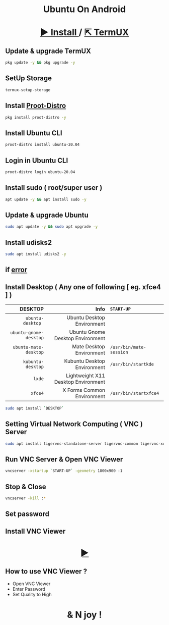 <h1 align=center>Ubuntu On Android</h1>
<h1 align=center> 
  <a href=https://play.google.com/store/apps/details?id=com.termux>
    ► Install
  </a>
  /
  <a href=https://f-droid.org/packages/com.termux>
    ⇱ TermUX
  </a>
</h1>

## Update & upgrade TermUX
```bash
pkg update -y && pkg upgrade -y
```
## SetUp Storage
```bash
termux-setup-storage
```
## Install [Proot-Distro](https://github.com/termux/proot-distro)
```bash
pkg install proot-distro -y
```
## Install Ubuntu CLI 
```bash
proot-distro install ubuntu-20.04
```
## Login in Ubuntu CLI
```bash
proot-distro login ubuntu-20.04
```
## Install sudo ( root/super user )
```bash
apt update -y && apt install sudo -y
```
<!--
## Add User
```bash
adduser <UserName>
```
## Add Permission to user
```bash
echo "<UserName> ALL=(ALL:ALL) ALL" >> /etc/sudoers
```
-->

## Update & upgrade Ubuntu
```bash
sudo apt update -y && sudo apt upgrade -y
```
## Install udisks2
```bash
sudo apt install udisks2 -y
```
## if [error](https://github.com/ShivaShirsath/Kubuntu-On-Android/issues)

## Install Desktop ( Any one of following [ eg. xfce4 ] )

| DESKTOP | Info | `START-UP` |
| ---: | ---: | :--- |
| `ubuntu-desktop ` | Ubuntu Desktop Environment |
| `ubuntu-gnome-desktop` | Ubuntu Gnome Desktop Environment |
| `ubuntu-mate-desktop` | Mate Desktop Environment | `/usr/bin/mate-session`
| `kubuntu-desktop` | Kubuntu Desktop Environment | `/usr/bin/startkde` |
| `lxde` | Lightweight X11 Desktop Environment |
| `xfce4` | X Forms Common Environment | `/usr/bin/startxfce4` |

```bash
sudo apt install `DESKTOP`	
```

## Setting Virtual Network Computing ( VNC ) Server
```bash
sudo apt install tigervnc-standalone-server tigervnc-common tigervnc-xorg-extension tigervnc-viewer
```
## Run VNC Server & Open VNC Viewer
```bash
vncserver -xstartup `START-UP` -geometry 1800x900 :1
```
<!-- tigervncserver -xstartup /usr/bin/startkde -->
## Stop & Close
```bash
vncserver -kill :*
```
## Set password

## Install VNC Viewer 
<h1 align=center>
  <a href=https://play.google.com/store/apps/details?id=com.realvnc.viewer.android>
    ►
  </a>
</h1>

## How to use VNC Viewer ?
+ Open VNC Viewer
+ Enter Password
+ Set Quality to High 

<h1 align=center>& N joy !</h1>

